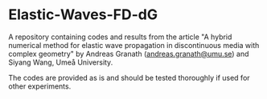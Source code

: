 # Elastic-Waves-FD-dG
A repository containing codes and results from the article "A hybrid numerical method for elastic wave propagation in discontinuous media with complex geometry" by Andreas Granath (andreas.granath@umu.se) and Siyang Wang, Umeå University.

The codes are provided as is and should be tested thoroughly if used for other experiments.

